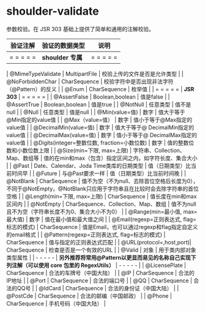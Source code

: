 # shoulder-validate

参数校验。在 JSR 303 基础上提供了简单和通用的注解校验。

| **验证注解** | **验证的数据类型** | **说明** |
|--|--|--|
| = = = = = | **shoulder 专属** | = = = = = |

| @MimeTypeValidate | MultipartFile | 校验上传的文件是否是允许类型 |
| @NoForbiddenChar | CharSequence | 校验字符中是否出现非法字符（@Pattern）的反义 |
| @Enum | CharSequence | 枚举值 |
| = = = = = | **JSR 303** | = = = = = |
| @AssertFalse | Boolean,boolean | 值是false |
| @AssertTrue | Boolean,boolean | 值是true |
| @NotNull | 任意类型 | 值不是null |
| @Null | 任意类型 | 值是null |
| @Min(value=值) | 数字 | 值大于等于@Min指定的value值 |
| @Max（value=值） | 数字 | 值小于等于@Max指定的value值 |
| @DecimalMin(value=值) | 数字 | 值大于等于@ DecimalMin指定的value值 |
| @DecimalMax(value=值) | 数字 | 值小于等于@ DecimalMax指定的value值 |
| @Digits(integer=整数位数, fraction=小数位数) | 数字 | 值的整数位数和小数位数上限 |
| @Size(min=下限, max=上限) | 字符串、Collection、Map、数组等 | 值的在min和max（包含）指定区间之内，如字符长度、集合大小 |
| @Past | Date、Calendar、Joda Time类库的日期类型 | 值（日期类型）比当前时间早 |
| @Future | 与@Past要求一样 | 值（日期类型）比当前时间晚 |
| @NotBlank | CharSequence | 值不为空（不为null、去除首位空格后长度为0），不同于@NotEmpty，@NotBlank只应用于字符串且在比较时会去除字符串的首位空格 |
| @Length(min=下限, max=上限) | CharSequence | 值长度在min和max区间内 |
| @NotEmpty | CharSequence、Collection、Map、数组 | 值不为null且不为空（字符串长度不为0、集合大小不为0） |
| @Range(min=最小值, max=最大值) | 数字 | 值在最小值和最大值之间 |
| @Email(regexp=正则表达式, flag=标志的模式) | CharSequence | 值是Email，也可以通过regexp和flag指定自定义的email格式 |
| @Pattern(regexp=正则表达式, flag=标志的模式) | CharSequence | 值与指定的正则表达式匹配 |
| @URL(protocol=,host,port)| CharSequence | 检查是否是一个有效的URL |
| @Valid | 对象 | 用于类内部对象类型属性 |
| - - - - - | **另外推荐将常用@Pattern以更显而易见的名称自己实现下列注解（可以使用 core 包里的 RegexUtils）** | - - - - - |
| @LicensePlate | CharSequence | 合法的车牌号（中国大陆） |
| @IP | CharSequence | 合法的IP地址 |
| @Port | CharSequence | 合法的端口号 |
| @QQ | CharSequence | 合法的QQ号 |
| @IdCard | CharSequence | 合法的身份证（中国大陆） |
| @PostCde | CharSequence | 合法的邮编（中国邮政） |
| @Phone | CharSequence | 手机号码（中国大陆） |


